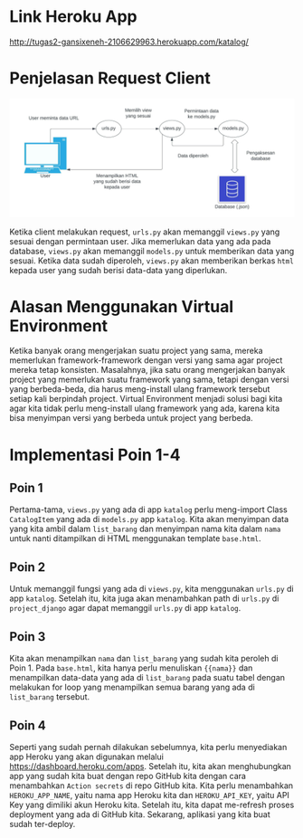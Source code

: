 # Link Heroku App

http://tugas2-gansixeneh-2106629963.herokuapp.com/katalog/

# Penjelasan Request Client

![Bagan MVT](image.jpeg)

Ketika client melakukan request, ``urls.py`` akan memanggil ``views.py`` yang sesuai dengan permintaan user. Jika memerlukan data yang ada pada database, ``views.py`` akan memanggil ``models.py`` untuk memberikan data yang sesuai. Ketika data sudah diperoleh, ``views.py`` akan memberikan berkas ``html`` kepada user yang sudah berisi data-data yang diperlukan.

# Alasan Menggunakan Virtual Environment

Ketika banyak orang mengerjakan suatu project yang sama, mereka memerlukan framework-framework dengan versi yang sama agar project mereka tetap konsisten. Masalahnya, jika satu orang mengerjakan banyak project yang memerlukan suatu framework yang sama, tetapi dengan versi yang berbeda-beda, dia harus meng-install ulang framework tersebut setiap kali berpindah project. Virtual Environment menjadi solusi bagi kita agar kita tidak perlu meng-install ulang framework yang ada, karena kita bisa menyimpan versi yang berbeda untuk project yang berbeda.

# Implementasi Poin 1-4

## Poin 1

Pertama-tama, ``views.py`` yang ada di app ``katalog`` perlu meng-import Class ``CatalogItem`` yang ada di ``models.py`` app ``katalog``. Kita akan menyimpan data yang kita ambil dalam ``list_barang`` dan menyimpan nama kita dalam ``nama`` untuk nanti ditampilkan di HTML menggunakan template ``base.html``.

## Poin 2

Untuk memanggil fungsi yang ada di ``views.py``, kita menggunakan ``urls.py`` di app ``katalog``. Setelah itu, kita juga akan menambahkan path di ``urls.py`` di ``project_django`` agar dapat memanggil ``urls.py`` di app ``katalog``.

## Poin 3

Kita akan menampilkan ``nama`` dan ``list_barang`` yang sudah kita peroleh di Poin 1. Pada ``base.html``, kita hanya perlu menuliskan ``{{nama}}`` dan menampilkan data-data yang ada di ``list_barang`` pada suatu tabel dengan melakukan for loop yang menampilkan semua barang yang ada di ``list_barang`` tersebut.

## Poin 4

Seperti yang sudah pernah dilakukan sebelumnya, kita perlu menyediakan app Heroku yang akan digunakan melalui https://dashboard.heroku.com/apps. Setelah itu, kita akan menghubungkan app yang sudah kita buat dengan repo GitHub kita dengan cara menambahkan ``Action secrets`` di repo GitHub kita. Kita perlu menambahkan ``HEROKU_APP_NAME``, yaitu nama app Heroku kita dan ``HEROKU_API_KEY``, yaitu API Key yang dimiliki akun Heroku kita. Setelah itu, kita dapat me-refresh proses deployment yang ada di GitHub kita. Sekarang, aplikasi yang kita buat sudah ter-deploy.